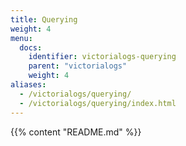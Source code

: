 ```yaml
---
title: Querying
weight: 4
menu:
  docs:
    identifier: victorialogs-querying
    parent: "victorialogs"
    weight: 4
aliases:
  - /victorialogs/querying/
  - /victorialogs/querying/index.html
---
```

{{% content "README.md" %}}
